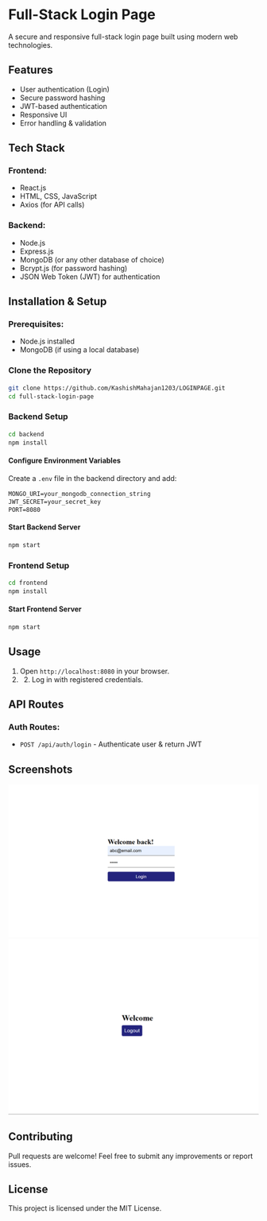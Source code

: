 # Full-Stack Login Page

A secure and responsive full-stack login page built using modern web technologies.

## Features
- User authentication (Login)
- Secure password hashing
- JWT-based authentication
- Responsive UI
- Error handling & validation

## Tech Stack
### Frontend:
- React.js
- HTML, CSS, JavaScript
- Axios (for API calls)

### Backend:
- Node.js
- Express.js
- MongoDB (or any other database of choice)
- Bcrypt.js (for password hashing)
- JSON Web Token (JWT) for authentication

## Installation & Setup
### Prerequisites:
- Node.js installed
- MongoDB (if using a local database)

### Clone the Repository
```bash
git clone https://github.com/KashishMahajan1203/LOGINPAGE.git
cd full-stack-login-page
```

### Backend Setup
```bash
cd backend
npm install
```

#### Configure Environment Variables
Create a `.env` file in the backend directory and add:
```
MONGO_URI=your_mongodb_connection_string
JWT_SECRET=your_secret_key
PORT=8080
```

#### Start Backend Server
```bash
npm start
```

### Frontend Setup
```bash
cd frontend
npm install
```

#### Start Frontend Server
```bash
npm start
```

## Usage
1. Open `http://localhost:8080` in your browser.
2. 2. Log in with registered credentials.

## API Routes
### Auth Routes:
- `POST /api/auth/login` - Authenticate user & return JWT

## Screenshots
![Login Page](https://github.com/KashishMahajan1203/LOGINPAGE/blob/main/Screenshot%202025-03-28%20190451.png)
![Home Page](https://github.com/KashishMahajan1203/LOGINPAGE/blob/main/Screenshot%202025-03-28%20190810.png)



## Contributing
Pull requests are welcome! Feel free to submit any improvements or report issues.

## License
This project is licensed under the MIT License.
